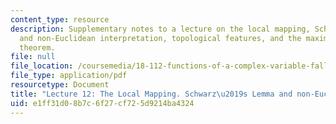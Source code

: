 ```yaml
---
content_type: resource
description: Supplementary notes to a lecture on the local mapping, Schwarz's lemma
  and non-Euclidean interpretation, topological features, and the maximum modulus
  theorem.
file: null
file_location: /coursemedia/18-112-functions-of-a-complex-variable-fall-2008/e1ff31d08b7c6f27cf725d9214ba4324_lecture12.pdf
file_type: application/pdf
resourcetype: Document
title: "Lecture 12: The Local Mapping. Schwarz\u2019s Lemma and non-Euclidean interpretation"
uid: e1ff31d0-8b7c-6f27-cf72-5d9214ba4324
---
```

